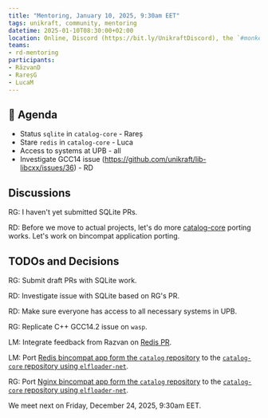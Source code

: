 ```yaml
---
title: "Mentoring, January 10, 2025, 9:30am EET"
tags: unikraft, community, mentoring
datetime: 2025-01-10T08:30:00+02:00
location: Online, Discord (https://bit.ly/UnikraftDiscord), the `#monkey-business` voice channel
teams:
- rd-mentoring
participants:
- RăzvanD
- RareșG
- LucaM
---
```


## :dart: Agenda

- Status `sqlite` in `catalog-core` - Rareș
- Stare `redis` in `catalog-core` - Luca
- Access to systems at UPB - all
- Investigate GCC14 issue (https://github.com/unikraft/lib-libcxx/issues/36) - RD

## Discussions

RG: I haven't yet submitted SQLite PRs.

RD: Before we move to actual projects, let's do more [catalog-core](https://github.com/unikraft/catalog-core) porting works.
Let's work on bincompat application porting.

## TODOs and Decisions

RG: Submit draft PRs with SQLite work.

RD: Investigate issue with SQLite based on RG's PR.

RD: Make sure everyone has access to all necessary systems in UPB.

RG: Replicate C++ GCC14.2 issue on `wasp`.

LM: Integrate feedback from Razvan on [Redis PR](https://github.com/unikraft/catalog-core/pull/23).

LM: Port [Redis bincompat app form the `catalog` repository](https://github.com/unikraft/catalog/tree/main/library/redis/7.2) to the [`catalog-core` repository using `elfloader-net`](https://github.com/unikraft/catalog-core/tree/main/elfloader-net).

RG: Port [Nginx bincompat app form the `catalog` repository](https://github.com/unikraft/catalog/tree/main/library/nginx/1.25) to the [`catalog-core` repository using `elfloader-net`](https://github.com/unikraft/catalog-core/tree/main/elfloader-net).

We meet next on Friday, December 24, 2025, 9:30am EET.
